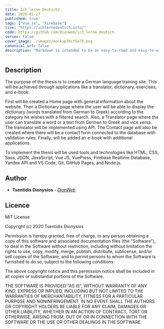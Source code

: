 ```yaml
---
title: Ich lerne Deutsch2
date: 2020-01-27
published: true
tags: ["Vue.js", "Firebase"]
live: "https://ichlernedeutsch.info/"
code: https://github.com/dionweb/ich_lerne_deutsch
series: false
cover_image: ./images/mockup70cf5a79.png
canonical_url: false
description: "Markdown is intended to be as easy-to-read and easy-to-write as is feasible. Readability, however, is emphasized above all else. A Markdown-formatted document should be publishable as-is, as plain text, without looking like it's been marked up with tags or formatting instructions."
---
```


## Description

The purpose of the thesis is to create a German language training site. This will be achieved through applications like a translator, dictionary, exercises, and e-book.

First will be created a Home page with general information about the website. Then a Dictionary page where the user will be able to display the dictionary (words translated from German to Greek) according to the category he wishes with a filtered search. Also, a Translator page where the user can translate a word or a text from German to Greek and vice versa. The translator will be implemented using API. The Contact page will also be created where there will be a contact form connected to the database with validation rules. Finally, will be added an e-book with additional applications.

To implement the thesis will be used tools and technologies like HTML, CSS, Sass, JSON, JavaScript, Vue JS, VuePress, Firebase Realtime Database, Yandex API and VS Code, Git, GitHub Pages, and Node.js.

## Author

- **Tsentidis Dionysios** - _[DionWeb](http://www.dionweb.me/)_

## Licence

MIT License

Copyright (c) 2020 Tsentidis Dionysios

Permission is hereby granted, free of charge, to any person obtaining a copy
of this software and associated documentation files (the "Software"), to deal
in the Software without restriction, including without limitation the rights
to use, copy, modify, merge, publish, distribute, sublicense, and/or sell
copies of the Software, and to permit persons to whom the Software is
furnished to do so, subject to the following conditions:

The above copyright notice and this permission notice shall be included in all
copies or substantial portions of the Software.

THE SOFTWARE IS PROVIDED "AS IS", WITHOUT WARRANTY OF ANY KIND, EXPRESS OR
IMPLIED, INCLUDING BUT NOT LIMITED TO THE WARRANTIES OF MERCHANTABILITY,
FITNESS FOR A PARTICULAR PURPOSE AND NONINFRINGEMENT. IN NO EVENT SHALL THE
AUTHORS OR COPYRIGHT HOLDERS BE LIABLE FOR ANY CLAIM, DAMAGES OR OTHER
LIABILITY, WHETHER IN AN ACTION OF CONTRACT, TORT OR OTHERWISE, ARISING FROM,
OUT OF OR IN CONNECTION WITH THE SOFTWARE OR THE USE OR OTHER DEALINGS IN THE
SOFTWARE.
